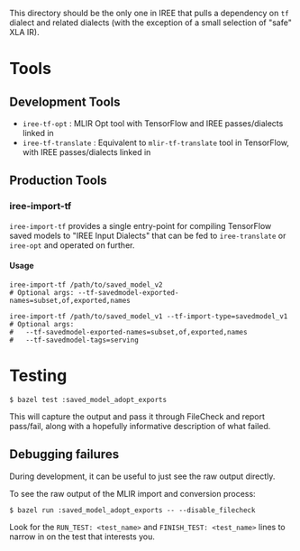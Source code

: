This directory should be the only one in IREE that pulls a dependency on `tf`
dialect and related dialects (with the exception of a small selection of "safe"
XLA IR).

# Tools

## Development Tools

*   `iree-tf-opt` : MLIR Opt tool with TensorFlow and IREE passes/dialects
    linked in
*   `iree-tf-translate` : Equivalent to `mlir-tf-translate` tool in TensorFlow,
    with IREE passes/dialects linked in

## Production Tools

### iree-import-tf

`iree-import-tf` provides a single entry-point for compiling TensorFlow saved
models to "IREE Input Dialects" that can be fed to `iree-translate` or
`iree-opt` and operated on further.

#### Usage

```shell
iree-import-tf /path/to/saved_model_v2
# Optional args: --tf-savedmodel-exported-names=subset,of,exported,names

iree-import-tf /path/to/saved_model_v1 --tf-import-type=savedmodel_v1
# Optional args:
#   --tf-savedmodel-exported-names=subset,of,exported,names
#   --tf-savedmodel-tags=serving
```

# Testing

```shell
$ bazel test :saved_model_adopt_exports
```

This will capture the output and pass it through FileCheck and report pass/fail,
along with a hopefully informative description of what failed.

## Debugging failures

During development, it can be useful to just see the raw output directly.

To see the raw output of the MLIR import and conversion process:

```shell
$ bazel run :saved_model_adopt_exports -- --disable_filecheck
```

Look for the `RUN_TEST: <test_name>` and `FINISH_TEST: <test_name>` lines to
narrow in on the test that interests you.
